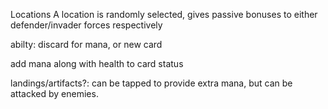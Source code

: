 Locations
A location is randomly selected, gives passive bonuses to either defender/invader forces respectively

abilty: discard for mana, or new card

add mana along with health to card status

landings/artifacts?: can be tapped to provide extra mana, but can be attacked by enemies.
